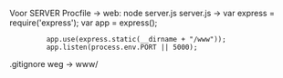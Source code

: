 Voor SERVER
Procfile -> web: node server.js
server.js -> var express = require('express');
             var app = express();
             
             app.use(express.static(__dirname + "/www"));
             app.listen(process.env.PORT || 5000);
.gitignore weg -> www/
